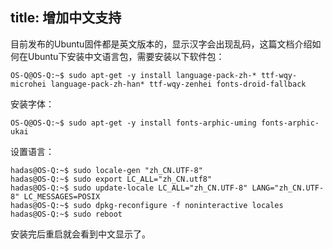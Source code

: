 title: 增加中文支持
---

目前发布的Ubuntu固件都是英文版本的，显示汉字会出现乱码，这篇文档介绍如何在Ubuntu下安装中文语言包，需要安装以下软件包：
```
OS-Q@OS-Q:~$ sudo apt-get -y install language-pack-zh-* ttf-wqy-microhei language-pack-zh-han* ttf-wqy-zenhei fonts-droid-fallback
```

安装字体：
```
OS-Q@OS-Q:~$ sudo apt-get -y install fonts-arphic-uming fonts-arphic-ukai
```

设置语言：
```
hadas@OS-Q:~$ sudo locale-gen "zh_CN.UTF-8"
hadas@OS-Q:~$ sudo export LC_ALL="zh_CN.utf8"
hadas@OS-Q:~$ sudo update-locale LC_ALL="zh_CN.UTF-8" LANG="zh_CN.UTF-8" LC_MESSAGES=POSIX
hadas@OS-Q:~$ sudo dpkg-reconfigure -f noninteractive locales
hadas@OS-Q:~$ sudo reboot
```

安装完后重启就会看到中文显示了。
